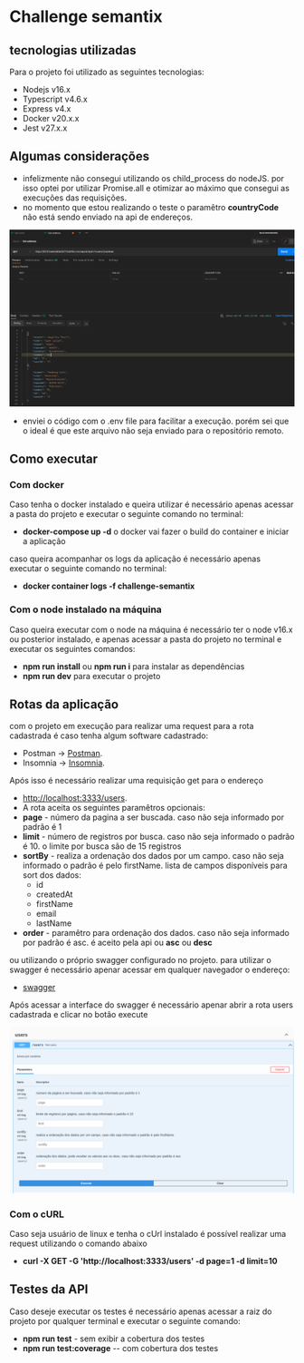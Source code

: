 # Challenge semantix

## tecnologias utilizadas
Para o projeto foi utilizado as seguintes tecnologias:
* Nodejs v16.x
* Typescript v4.6.x
* Express v4.x
* Docker v20.x.x
* Jest v27.x.x

## Algumas considerações
* infelizmente não consegui utilizando os child_process do nodeJS. por isso optei por utilizar Promise.all e otimizar ao máximo que consegui as execuções das requisições.
* no momento que estou realizando o teste o paramêtro **countryCode** não está sendo enviado na api de endereços.

![countryCode.](./images/countryCode.png)

* enviei o código com o .env file para facilitar a execução. porém sei que o ideal é que este arquivo não seja enviado para o repositório remoto.

## Como executar

### Com docker
Caso tenha o docker instalado e queira utilizar é necessário apenas acessar a pasta do projeto e executar o seguinte comando no terminal:
* **docker-compose up -d** o docker vai fazer o build do container e iniciar a aplicação

caso queira acompanhar os logs da aplicação é necessário apenas executar o seguinte comando no terminal:
* **docker container logs -f challenge-semantix**

### Com o node instalado na máquina
Caso queira executar com o node na máquina é necessário ter o node v16.x ou posterior instalado, e apenas acessar a pasta do projeto no terminal e executar os seguintes comandos:

* **npm run install** ou **npm run i** para instalar as dependências
* **npm run dev** para executar o projeto


## Rotas da aplicação
com o projeto em execução para realizar uma request para a rota cadastrada é caso tenha algum software cadastrado:
* Postman ->  [Postman](https://www.postman.com).
* Insomnia -> [Insomnia](https://insomnia.rest/download).

Após isso é necessário realizar uma requisição get para o endereço
* [http://localhost:3333/users](http://localhost:3333/users).
* A rota aceita os seguintes paramêtros opcionais:
* **page** - número da pagina a ser buscada. caso não seja informado por padrão é 1
* **limit** - número de registros por busca. caso não seja informado o padrão é 10. o limite por busca são de 15 registros
* **sortBy** - realiza a ordenação dos dados por um campo. caso não seja informado o padrão é pelo firstName. lista de campos disponíveis para sort dos dados:
  * id
  * createdAt
  * firstName
  * email
  * lastName
* **order** - paramêtro para ordenação dos dados. caso não seja informado por padrão é asc. é aceito pela api ou **asc** ou **desc**

ou utilizando o próprio swagger configurado no projeto. para utilizar o swagger é necessário apenar acessar em qualquer navegador o endereço:

* [swagger](http://localhost:3333/api-docs)

Após acessar a interface do swagger é necessário apenar abrir a rota users cadastrada e clicar no botão execute

![Swagger da aplicação.](./images/swagger.png "Swagger")

### Com o cURL
Caso seja usuário de linux e tenha o cUrl instalado é possível realizar uma request utilizando o comando abaixo
* **curl -X GET -G 'http://localhost:3333/users' -d page=1 -d limit=10**


## Testes da API
Caso deseje executar os testes é necessário apenas acessar a raiz do projeto por qualquer terminal e executar o seguinte comando:
* **npm run test** - sem exibir a cobertura dos testes
* **npm run test:coverage** -- com cobertura dos testes
